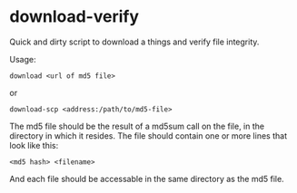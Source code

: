 download-verify
===============

Quick and dirty script to download a things and verify file integrity.

Usage:

	download <url of md5 file>

or

	download-scp <address:/path/to/md5-file>

The md5 file should be the result of a md5sum call on the file, in the directory in which it resides. The file should contain one or more lines that look like this:

	<md5 hash> <filename>

And each file should be accessable in the same directory as the md5 file.

